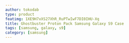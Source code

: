 ```yaml
---
author: tokodab
type: product
featimg: 1XE9H7xXS27XhR_RuPTwIwF7DI0IHU-Xq
title: Ghostbuster Proton Pack Samsung Galaxy S9 Case
tags: [samsung, galaxy, s9]
category: [samsung]
---
```

